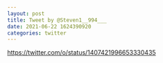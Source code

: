 ```yaml
--- 
layout: post 
title: Tweet by @Steven1__994___ 
date: 2021-06-22 1624390920 
categories: twitter 
--- 
```

https://twitter.com/o/status/1407421996653330435